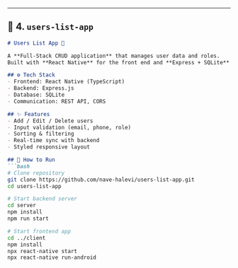 
---

## 👥 4. `users-list-app`
```markdown
# Users List App 👥

A **Full-Stack CRUD application** that manages user data and roles.  
Built with **React Native** for the front end and **Express + SQLite** for the back end.

## ⚙️ Tech Stack
- Frontend: React Native (TypeScript)
- Backend: Express.js
- Database: SQLite
- Communication: REST API, CORS

## ✨ Features
- Add / Edit / Delete users  
- Input validation (email, phone, role)  
- Sorting & filtering  
- Real-time sync with backend  
- Styled responsive layout  

## 🚀 How to Run
```bash
# Clone repository
git clone https://github.com/nave-halevi/users-list-app.git
cd users-list-app

# Start backend server
cd server
npm install
npm run start

# Start frontend app
cd ../client
npm install
npx react-native start
npx react-native run-android
